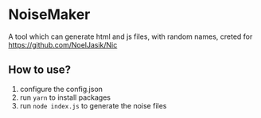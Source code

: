 # NoiseMaker
A tool which can generate html and js files, with random names, creted for https://github.com/NoelJasik/Nic


## How to use?

1. configure the config.json
2. run ```yarn``` to install packages
3. run ```node index.js``` to generate the noise files
